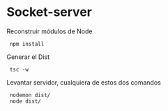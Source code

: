# Socket-server

Reconstruir módulos de Node
```
 npm install
```

Generar el Dist
```
 tsc -w
```

Levantar servidor, cualquiera de estos dos comandos
```
 nodemon dist/
 node dist/
```